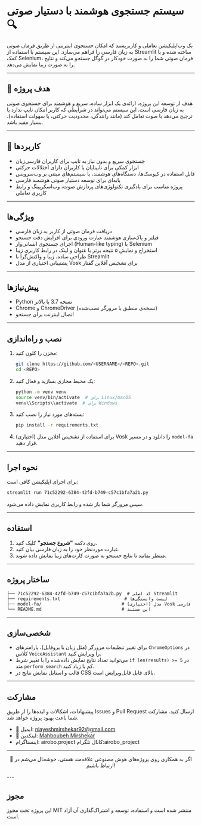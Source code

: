 # سیستم جستجوی هوشمند با دستیار صوتی 🔍

یک وب‌اپلیکیشن تعاملی و کاربرپسند که امکان جستجوی اینترنتی از طریق فرمان صوتی به زبان فارسی را فراهم می‌سازد. این سیستم با استفاده از Streamlit ساخته شده و با کمک Selenium، فرمان صوتی شما را به صورت خودکار در گوگل جستجو می‌کند و نتایج را به صورت زیبا نمایش می‌دهد.

---

## 🎯 هدف پروژه

هدف از توسعه این پروژه، ارائه‌ی یک ابزار ساده، سریع و هوشمند برای جستجوی صوتی به زبان فارسی است. این سیستم می‌تواند در شرایطی که کاربر امکان تایپ ندارد یا ترجیح می‌دهد با صوت تعامل کند (مانند رانندگی، محدودیت حرکتی، یا سهولت استفاده)، بسیار مفید باشد.

---

## 🧠 کاربردها

- جستجوی سریع و بدون نیاز به تایپ برای کاربران فارسی‌زبان
- ابزار کمکی برای نابینایان یا کاربران دارای اختلالات حرکتی
- قابل استفاده در کیوسک‌ها، دستگاه‌های هوشمند، یا سیستم‌های مبتنی بر وب‌سرویس
- پایه‌ای برای توسعه دستیار صوتی هوشمند فارسی
- پروژه مناسب برای یادگیری تکنولوژی‌های پردازش صوت، وب‌اسکرپینگ و رابط‌ کاربری تعاملی

---

## ویژگی‌ها

- دریافت فرمان صوتی از کاربر به زبان فارسی
- فیلتر و پاک‌سازی هوشمند عبارت ورودی برای افزایش دقت جستجو
- اجرای جستجوی انسانی‌وار (Human-like typing) با Selenium
- استخراج و نمایش ۵ نتیجه برتر با عنوان و لینک در رابط کاربری زیبا
- طراحی ساده، زیبا و واکنش‌گرا با Streamlit
- پشتیبانی اختیاری از مدل Vosk برای تشخیص آفلاین گفتار

---

## پیش‌نیازها

- Python نسخه 3.7 یا بالاتر
- Chrome و ChromeDriver (نسخه‌ی منطبق با مرورگر نصب‌شده)
- اتصال اینترنت برای جستجو

---

## نصب و راه‌اندازی

1. مخزن را کلون کنید:

   ```bash
   git clone https://github.com/<USERNAME>/<REPO>.git
   cd <REPO>
   ```

2. یک محیط مجازی بسازید و فعال کنید:

   ```bash
   python -m venv venv
   source venv/bin/activate  # برای Linux/macOS
   venv\\Scripts\\activate  # برای Windows
   ```

3. بسته‌های مورد نیاز را نصب کنید:

   ```bash
   pip install -r requirements.txt
   ```

4. (اختیاری) برای استفاده از تشخیص آفلاین مدل Vosk را دانلود و در مسیر `model-fa` قرار دهید.

---

## نحوه اجرا

برای اجرای اپلیکیشن کافی است:

```bash
streamlit run 71c52292-6384-42fd-b749-c57c1bfa7a2b.py
```

سپس مرورگر شما باز شده و رابط کاربری نمایش داده می‌شود.

---

## استفاده

1. روی دکمه **"شروع جستجو"** کلیک کنید.
2. عبارت موردنظر خود را به زبان فارسی بیان کنید.
3. منتظر بمانید تا نتایج جستجو به صورت کارت‌های زیبا نمایش داده شوند.

---

## ساختار پروژه

```text
├── 71c52292-6384-42fd-b749-c57c1bfa7a2b.py  # کد اصلی Streamlit
├── requirements.txt                        # لیست وابستگی‌ها
├── model-fa/                              # (اختیاری) مدل Vosk فارسی
└── README.md                              # این مستند
```

---

## شخصی‌سازی

- برای تغییر تنظیمات مرورگر (مثل زبان یا پروفایل)، پارامترهای `ChromeOptions` در کلاس `VoiceAssistant` را ویرایش کنید.
- می‌توانید تعداد نتایج نمایش داده‌شده را با تغییر شرط `if len(results) >= 5` در متد `perform_search` کم یا زیاد کنید.
- قالب و استایل نمایش نتایج در CSS بالای فایل قابل‌ویرایش است.

---

## مشارکت

پیشنهادات، اشکالات و ایده‌ها را از طریق Issues و Pull Request ارسال کنید. مشارکت شما باعث بهبود پروژه خواهد شد.


- 📧 ایمیل: [niayeshmirshekar92@gmail.com](mailto:niayeshmirshekar92@gmail.com)
- 💼 لینکدین: [Mahboubeh Mirshekar](https://www.linkedin.com/in/mahbubeh-mirshekar-999640170)
- اینستاگرام: airobo.project
  کانال تلگرام:airobo_project

---

<p align="center">
  🌟 اگر به همکاری روی پروژه‌های هوش مصنوعی علاقه‌مند هستی، خوشحال می‌شم در ارتباط باشیم!
</p>
---

## مجوز

این پروژه تحت مجوز MIT منتشر شده است و استفاده، توسعه و اشتراک‌گذاری آن آزاد است.

